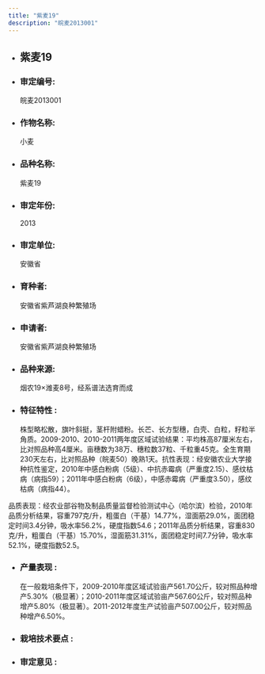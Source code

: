 ```yaml
---
title: "紫麦19"
description: "皖麦2013001"
---
```

* ## 紫麦19
* ###  审定编号:  
   皖麦2013001

*  ### 作物名称:  
   小麦

*   ###  品种名称: 
    紫麦19

*   ### 审定年份: 
    2013

*   ### 审定单位:  
    安徽省

*   ### 育种者:  
    安徽省紫芦湖良种繁殖场

*   ### 申请者:  
    安徽省紫芦湖良种繁殖场

*   ### 品种来源:  
    烟农19×潍麦8号，经系谱法选育而成

*   ### 特征特性 : 
    株型略松散，旗叶斜挺，茎杆附蜡粉。长芒、长方型穗，白壳、白粒，籽粒半角质。2009-2010、2010-2011两年度区域试验结果：平均株高87厘米左右，比对照品种高4厘米。亩穗数为38万、穗粒数37粒、千粒重45克。全生育期230天左右，比对照品种（皖麦50）晚熟1天。抗性表现：经安徽农业大学接种抗性鉴定，2010年中感白粉病（5级）、中抗赤霉病（严重度2.15）、感纹枯病（病指59）；2011年中感白粉病（6级），中感赤霉病（严重度3.50），感纹枯病（病指44）。
品质表现：经农业部谷物及制品质量监督检验测试中心（哈尔滨）检验，2010年品质分析结果，容重797克/升，粗蛋白（干基）14.77%，湿面筋29.0%，面团稳定时间3.4分钟，吸水率56.2%，硬度指数54.6；2011年品质分析结果，容重830克/升，粗蛋白（干基）15.70%，湿面筋31.31%，面团稳定时间7.7分钟，吸水率52.1%，硬度指数52.5。


*   ### 产量表现 : 
    在一般栽培条件下，2009-2010年度区域试验亩产561.70公斤，较对照品种增产5.30%（极显著）；2010-2011年度区域试验亩产567.60公斤，较对照品种增产5.80%（极显著）。2011-2012年度生产试验亩产507.00公斤，较对照品种增产6.50%。

*   ### 栽培技术要点 : 
    

*   ### 审定意见 : 
    
